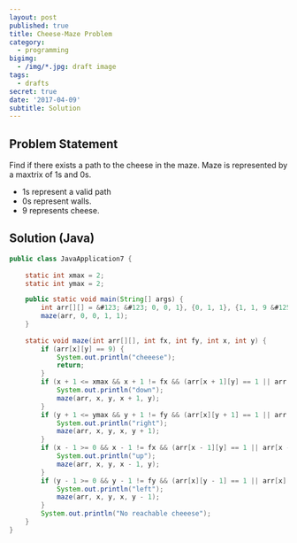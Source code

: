 ```yaml
---
layout: post
published: true
title: Cheese-Maze Problem
category:
  - programming
bigimg:
  - /img/*.jpg: draft image
tags:
  - drafts
secret: true
date: '2017-04-09'
subtitle: Solution
---
```

## Problem Statement

Find if there exists a path to the cheese in the maze.
Maze is represented by a maxtrix of 1s and 0s. 
- 1s represent a valid path
- 0s represent walls.
- 9 represents cheese.

## Solution (Java)

```java
public class JavaApplication7 {
    
    static int xmax = 2;
    static int ymax = 2;

	public static void main(String[] args) {
        int arr[][] = &#123; &#123; 0, 0, 1}, {0, 1, 1}, {1, 1, 9 &#125; &#125; ;
        maze(arr, 0, 0, 1, 1);
    }
    
    static void maze(int arr[][], int fx, int fy, int x, int y) {
        if (arr[x][y] == 9) {
            System.out.println("cheeese");
            return;
        }
        if (x + 1 <= xmax && x + 1 != fx && (arr[x + 1][y] == 1 || arr[x + 1][y] == 9)) {
            System.out.println("down");
            maze(arr, x, y, x + 1, y);
        }
        if (y + 1 <= ymax && y + 1 != fy && (arr[x][y + 1] == 1 || arr[x][y + 1] == 9)) {
            System.out.println("right");
            maze(arr, x, y, x, y + 1);
        }
        if (x - 1 >= 0 && x - 1 != fx && (arr[x - 1][y] == 1 || arr[x - 1][y] == 9)) {
            System.out.println("up");
            maze(arr, x, y, x - 1, y);
        }
        if (y - 1 >= 0 && y - 1 != fy && (arr[x][y - 1] == 1 || arr[x][y - 1] == 9)) {
            System.out.println("left");
            maze(arr, x, y, x, y - 1);
        }
        System.out.println("No reachable cheeese");
    }
}
```
